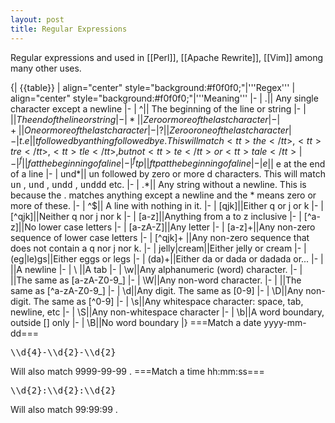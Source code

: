 ```yaml
---
layout: post 
title: Regular Expressions
---
```


Regular expressions and used in [[Perl]], [[Apache Rewrite]], [[Vim]] among many other uses.

{| {{table}}
| align="center" style="background:#f0f0f0;"|'''Regex'''
| align="center" style="background:#f0f0f0;"|'''Meaning'''
|-
| .|| Any single character except a newline
|-
| ^|| The beginning of the line or string
|-
| $|| The end of the line or string
|-
| *|| Zero or more of the last character
|-
| +|| One or more of the last character
|-
| ?|| Zero or one of the last character
|-
| t.e|| t followed by anthing followed by e.  This will match <tt>the</tt> , <tt>tre</tt> , <tt>tle</tt> , but not <tt>te</tt> or <tt>tale</tt>
|-
| ^f|| f at the beginning of a line
|-
| ^ftp|| ftp at the beginning of a line
|-
| e$|| e at the end of a line
|-
| und*|| un followed by zero or more d characters. This will match <tt>un</tt> , <tt>und</tt> , <tt>undd</tt> , <tt>unddd</tt> etc.
|-
| .*|| Any string without a newline. This is because the . matches anything except a newline and the * means zero or more of these.
|-
| ^$|| A line with nothing in it.
|-
| [qjk]||Either q or j or k
|-
| [^qjk]||Neither q nor j nor k
|-
| [a-z]||Anything from a to z inclusive
|-
| [^a-z]||No lower case letters
|-
| [a-zA-Z]||Any letter
|-
| [a-z]+||Any non-zero sequence of lower case letters
|-
| [^qjk]+ ||Any non-zero sequence that does not contain a q nor j nor k. 
|-
| jelly<nowiki>|</nowiki>cream||Either jelly or cream
|-
| (eg|le)gs||Either eggs or legs
|-
| (da)+||Either da or dada or dadada or...
|-
| \
||A newline
|-
| \    ||A tab
|-
| \\w||Any alphanumeric (word) character.
|-
| ||The same as [a-zA-Z0-9_]
|-
| \\W||Any non-word character.
|-
| ||The same as [^a-zA-Z0-9_]
|-
| \\d||Any digit. The same as [0-9]
|-
| \\D||Any non-digit. The same as [^0-9]
|-
| \\s||Any whitespace character: space, tab, newline, etc
|-
| \\S||Any non-whitespace character
|-
| \\b||A word boundary, outside [] only
|-
| \\B||No word boundary
|}
===Match a date yyyy-mm-dd===
<pre>\\d{4}-\\d{2}-\\d{2}</pre>
Will also match 9999-99-99 .
===Match a time hh:mm:ss===
<pre>\\d{2}:\\d{2}:\\d{2}</pre>
Will also match 99:99:99 .
